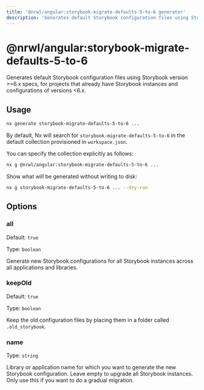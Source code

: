 ```yaml
---
title: '@nrwl/angular:storybook-migrate-defaults-5-to-6 generator'
description: 'Generates default Storybook configuration files using Storybook version >=6.x specs, for projects that already have Storybook instances and configurations of versions <6.x.'
---
```


# @nrwl/angular:storybook-migrate-defaults-5-to-6

Generates default Storybook configuration files using Storybook version >=6.x specs, for projects that already have Storybook instances and configurations of versions <6.x.

## Usage

```bash
nx generate storybook-migrate-defaults-5-to-6 ...
```

By default, Nx will search for `storybook-migrate-defaults-5-to-6` in the default collection provisioned in `workspace.json`.

You can specify the collection explicitly as follows:

```bash
nx g @nrwl/angular:storybook-migrate-defaults-5-to-6 ...
```

Show what will be generated without writing to disk:

```bash
nx g storybook-migrate-defaults-5-to-6 ... --dry-run
```

## Options

### all

Default: `true`

Type: `boolean`

Generate new Storybook configurations for all Storybook instances across all applications and libraries.

### keepOld

Default: `true`

Type: `boolean`

Keep the old configuration files by placing them in a folder called `.old_storybook`.

### name

Type: `string`

Library or application name for which you want to generate the new Storybook configuration. Leave empty to upgrade all Storybook instances. Only use this if you want to do a gradual migration.
